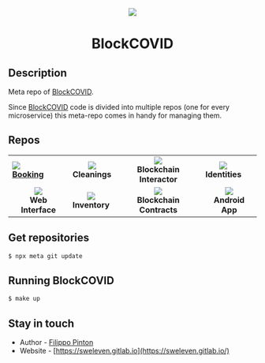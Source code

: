 <div align="center" style="font-size: 7em">

<img src="https://img.icons8.com/emoji/100/000000/books-emoji.png"/>
</div>

<div align="center">
<h1>BlockCOVID</h1>
</div>

## Description

Meta repo of [BlockCOVID](https://sweleven.gitlab.io/blockcovid/).

Since [BlockCOVID](https://sweleven.gitlab.io/blockcovid/) code is divided into multiple repos (one for every microservice) this meta-repo comes in handy for managing them.

## Repos

<table>
   <tbody>
      <tr>
         <td>
            <a href="https://gitlab.com/sweleven/booking" target="_blank">
                <span>
                    <img src="https://img.icons8.com/emoji/100/000000/notebook-with-decorative-cover.png"/>
                    <div><strong>Booking</strong></div>
                </span>
            </a>
        </td>
        <td>
            <a href="https://gitlab.com/sweleven/cleanings" target="_blank">
                <span style="display: inline-block; min-width: 24%; text-align: center">
                    <img src="https://img.icons8.com/emoji/100/000000/ambulance-emoji.png"/>
                    <div><strong>Cleanings</strong></div>
                </span>
            </a> 
        </td>
        <td>
            <a href="https://gitlab.com/sweleven/blockchain-interactor" target="_blank">
                <span style="display: inline-block; min-width: 24%; text-align: center">
                    <img src="https://img.icons8.com/emoji/100/000000/locked-with-pen.png"/>
                    <div><strong>Blockchain Interactor</strong></div>
                </span>
            </a>
        </td>
        <td>
            <a href="https://gitlab.com/sweleven/identities" target="_blank">
                <span style="display: inline-block; min-width: 24%; text-align: center">
                    <img src="https://img.icons8.com/emoji/100/000000/man-cook.png"/>
                    <div><strong>Identities</strong></div>
                </span>
            </a>
        </td>
      </tr>
      <tr>
         <td>
            <a href="https://gitlab.com/sweleven/web-interface" target="_blank">
                <span style="display: inline-block; min-width: 24%; text-align: center">
                    <img src="https://img.icons8.com/emoji/100/000000/laptop-emoji.png"/>
                    <div><strong>Web Interface</strong></div>
                </span>
            </a>
        </td>
        <td>
            <a href="https://gitlab.com/sweleven/inventory" target="_blank">
                <span style="display: inline-block; min-width: 24%; text-align: center">
                    <img src="https://img.icons8.com/emoji/100/000000/card-file-box-emoji.png"/>
                    <div><strong>Inventory</strong></div>
                </span>
            </a>
        </td>
        <td>
            <a href="https://gitlab.com/sweleven/blockchain-contracts" target="_blank">
                <span style="display: inline-block; min-width: 24%; text-align: center">
                    <img src="https://img.icons8.com/emoji/100/000000/memo-emoji.png"/>
                    <div><strong>Blockchain Contracts</strong></div>
                </span>
            </a>
        </td>
        <td>
            <a href="https://gitlab.com/sweleven/android-app" target="_blank">
                <span style="display: inline-block; min-width: 24%; text-align: center">
                    <img src="https://img.icons8.com/emoji/100/000000/mobile-phone.png"/>
                    <div><strong>Android App</strong></div>
                </span>
            </a>
        </td>
      </tr>
   </tbody>
</table>

## Get repositories

```bash
$ npx meta git update
```

## Running BlockCOVID

```bash
$ make up
```

## Stay in touch

- Author - [Filippo Pinton](https://gitlab.com/Butterneck.com)
- Website - [https://sweleven.gitlab.io](https://sweleven.gitlab.io/)

